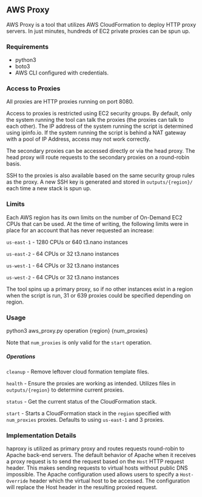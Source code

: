 ## AWS Proxy

AWS Proxy is a tool that utilizes AWS CloudFormation to deploy HTTP proxy servers. In just minutes, hundreds of EC2 private proxies can be spun up.


### Requirements

* python3
* boto3
* AWS CLI configured with credentials. 

### Access to Proxies
All proxies are HTTP proxies running on port 8080. 

Access to proxies is restricted using EC2 security groups. By default, only the system running the tool can talk the proxies (the proxies can talk to each other). The IP address of the system running the script is determined using ipinfo.io. If the system running the script is behind a NAT gateway with a pool of IP Address, access may not work correctly. 

The secondary proxies can be accessed directly or via the head proxy. The head proxy will route requests to the secondary proxies on a round-robin basis. 

SSH to the proxies is also available based on the same security group rules as the proxy. A new SSH key is generated and stored in ``outputs/{region}/`` each time a new stack is spun up.

### Limits

Each AWS region has its own limits on the number of On-Demand EC2 CPUs that can be used. At the time of writing, the following limits were in place for an account that has never requested an increase:

``us-east-1`` - 1280 CPUs or 640 t3.nano instances

``us-east-2`` - 64 CPUs or 32 t3.nano instances

``us-west-1`` - 64 CPUs or 32 t3.nano instances

``us-west-2`` -  64 CPUs or 32 t3.nano instances

The tool spins up a primary proxy, so if no other instances exist in a region when the script is run, 31 or 639 proxies could be specified depending on region.

### Usage

python3 aws_proxy.py operation {region} {num_proxies}

Note that ``num_proxies`` is only valid for the ``start`` operation. 

##### Operations
``cleanup`` - Remove leftover cloud formation template files. 

``health`` - Ensure the proxies are working as intended. Utilizes files in ``outputs/{region}`` to determine current proxies. 

``status`` - Get the current status of the CloudFormation stack.

``start`` - Starts a CloudFormation stack in the ``region`` specified with ``num_proxies`` proxies. Defaults to using ``us-east-1`` and 3 proxies.    
 
 
### Implementation Details

haproxy is utilized as primary proxy and routes requests round-robin to Apache back-end servers. The default behavior of Apache when it receives a proxy request is to send the request based on the ``Host`` HTTP request header. This makes sending requests to virtual hosts without public DNS impossible. The Apache configuration used allows users to specify a ``Host-Override`` header which the virtual host to be accessed. The configuration will replace the Host header in the resulting proxied request. 
